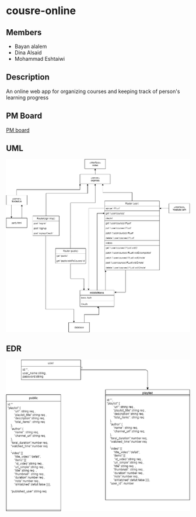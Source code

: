 # cousre-online

## Members

- Bayan alalem
- Dina Alsaid
- Mohammad Eshtaiwi

## Description

An online web app for organizing courses and keeping track of person's learning progress

## PM Board

[PM board](https://github.com/team-rocket-401d5/cousre-online/projects/1)

## UML

![UML](./project.png)

## EDR

![EDR](./EDR.png)
